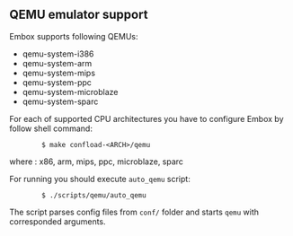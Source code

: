 ## QEMU emulator support

Embox supports following QEMUs:

* qemu-system-i386
* qemu-system-arm
* qemu-system-mips
* qemu-system-ppc
* qemu-system-microblaze
* qemu-system-sparc

For each of supported CPU architectures you have to configure Embox by follow shell command:

```
        $ make confload-<ARCH>/qemu
```
where <ARCH>: x86, arm, mips, ppc, microblaze, sparc

For running you should execute `auto_qemu` script:
```
        $ ./scripts/qemu/auto_qemu
```
The script parses config files from `conf/` folder and starts `qemu` with corresponded arguments.


